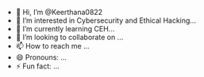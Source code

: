 - 👋 Hi, I’m @Keerthana0822
- 👀 I’m interested in Cybersecurity and Ethical Hacking...
- 🌱 I’m currently learning CEH...
- 💞️ I’m looking to collaborate on ...
- 📫 How to reach me ...
- 😄 Pronouns: ...
- ⚡ Fun fact: ...

<!---
Keerthana0822/Keerthana0822 is a ✨ special ✨ repository because its `README.md` (this file) appears on your GitHub profile.
You can click the Preview link to take a look at your changes.
--->
